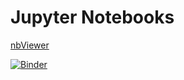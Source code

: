 # Jupyter Notebooks

[nbViewer](https://nbviewer.jupyter.org/github/back/school/tree/master/)

[![Binder](https://mybinder.org/badge_logo.svg)](https://mybinder.org/v2/gh/back//master)
